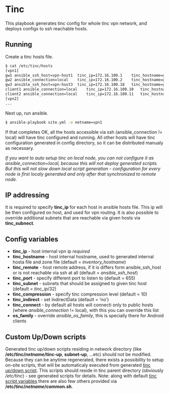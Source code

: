 # Tinc

This playbook generates tinc config for whole tinc vpn network, and deploys configs to ssh reachable hosts.

## Running

Create a tinc hosts file.

```bash
$ cat /etc/tinc/hosts
[vpn1]
gw1	ansible_ssh_host=vpn-host1	tinc_ip=172.16.100.1	tinc_hostname=gw1.in.domaim
gw2	ansible_connection=local	tinc_ip=172.16.100.2	tinc_hostname=gw2.in.domain	tinc_remote=gw2.some-dynamic-dns.org tinc_subnet='["172.16.100.2/32","192.168.11.0/24"]'
gw3	ansible_ssh_host=vpn-host3	tinc_ip=172.16.100.18	tinc_hostname=gw3.in.domain	tinc_subnet='172.16.100.16/29' tinc_port=1655
client1	ansible_connection=local	tinc_ip=172.16.100.10	tinc_hostname=client1.in.domain
client2 ansible_connection=local	tinc_ip=172.16.100.11	tinc_hostname=client2.in.domaim os_family=Android tinc_connect='["gw1","gw2"]'
[vpn2]
...

```

Next up, run ansible.

```bash
$ ansible-playbook site.yml -e netname=vpn1
```

If that completes OK, all the hosts accessible via ssh (ansible_connection != local) will have tinc configured and running. All other hosts will have tinc configuration generated in config
directory, so it can be distributed manualy as necessary.

*If you want to auto setup tinc on local node, you can not configure it as ansible_connection=local, because this will not deploy generated scripts. But this will not slow down local script
generation - configuration for every node is first localy generated and only after that synchronized to remote node.*

## IP addressing

It is required to specify **tinc_ip** for each host in ansible hosts file. This ip will be then configured on host, and used for vpn routing. It is also possible to override additional
subnets that are reachable via given hosts via **tinc_subnect**.

## Config variables

- **tinc_ip**		- host internal vpn ip *required*
- **tinc_hostname**	- host internal hostname, used to generated internal hosta file and zone file (default = *inventory_hostname*)
- **tinc_remote**	- host remote address, if it is differs form ansible_ssh_host or is not reachable via ssh at all (default = *ansible_ssh_host*)
- **tinc_port**		- specify different port to listen to (default = 655)
- **tinc_subnet**	- subnets that should be assigned to given tinc host (default = *tinc_ip*/32)
- **tinc_compression**	- specify tinc compression level (default = 10)
- **tinc_indirect**	- set IndirectData (default = 'no')
- **tinc_connect**	- by default all hosts will connecti only to public hosts (where *ansible_connection* != local), with this you can override this list
- **os_family**		- override *ansible_os_family*, this is specially there for Android clients

## Custom Up/Down scripts

Generated tinc up/down scripts residing in network directory (like **/etc/tinc/*netname*/tinc-up**, **subnet-up**, ...etc) should not be modified. Because they can be anytime
regenerated, there exists a possibility to setup on-site scripts, that will be automaticaly executed from generated [tinc up/down script](http://www.tinc-vpn.org/documentation/Scripts.html).
This scripts should reside in tinc parent directory (obviously */etc/tinc*) - see generated scripts for details.
Note: along with default [tinc script variables](http://www.tinc-vpn.org/documentation/Scripts.html) there are also few others provided via **/etc/tinc/*netname*/common.sh**.
